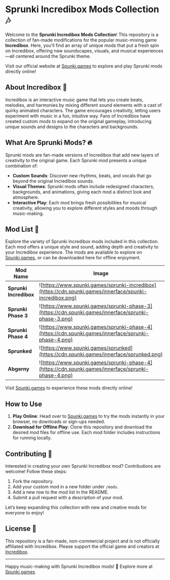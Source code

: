 # Sprunki Incredibox Mods Collection 🎶

Welcome to the **Sprunki Incredibox Mods Collection**! This repository is a collection of fan-made modifications for the popular music-mixing game **Incredibox**. Here, you'll find an array of unique mods that put a fresh spin on Incredibox, offering new soundscapes, visuals, and musical experiences—all centered around the Sprunki theme.

Visit our official website at [Spunki.games](https://www.spunki.games) to explore and play Sprunki mods directly online!

## About Incredibox 🥁
Incredibox is an interactive music game that lets you create beats, melodies, and harmonies by mixing different sound elements with a cast of quirky animated characters. The game encourages creativity, letting users experiment with music in a fun, intuitive way. Fans of Incredibox have created custom mods to expand on the original gameplay, introducing unique sounds and designs to the characters and backgrounds.

## What Are Sprunki Mods? 🔥
Sprunki mods are fan-made versions of Incredibox that add new layers of creativity to the original game. Each Sprunki mod presents a unique combination of:
- **Custom Sounds**: Discover new rhythms, beats, and vocals that go beyond the original Incredibox sounds.
- **Visual Themes**: Sprunki mods often include redesigned characters, backgrounds, and animations, giving each mod a distinct look and atmosphere.
- **Interactive Play**: Each mod brings fresh possibilities for musical creativity, allowing you to explore different styles and moods through music-making.

## Mod List 📜
Explore the variety of Sprunki Incredibox mods included in this collection. Each mod offers a unique style and sound, adding depth and creativity to your Incredibox experience. The mods are available to explore on [Spunki.games](https://www.spunki.games), or can be downloaded here for offline enjoyment.

| Mod Name               | Image    | Play Online                                                         | Offline Mod                                                  |
| ---------------------- | --- | ------------------------------------------------------------------- | ------------------------------------------------------------ |
| **Sprunki Incredibox** | ![https://www.spunki.games/sprunki-incredibox](https://cdn.spunki.games/innerface/spunki-incredibox.png)    | [Play on Spunki.games](https://www.spunki.games/sprunki-incredibox) | [mods/sprunki-incredibox.html](mods/sprunki-incredibox.html) |
| **Sprunki Phase 3**    |   ![https://www.spunki.games/sprunki-phase-3](https://cdn.spunki.games/innerface/sprunki-phase-3.png)  | [Play on Spunki.games](https://www.spunki.games/sprunki-phase-3)    | [mods/sprunki-phase-3.html](mods/sprunki-phase-3.html)       |
| **Sprunki Phase 4**    |   ![https://www.spunki.games/sprunki-phase-4](https://cdn.spunki.games/innerface/sprunki-phase-4.png)  | [Play on Spunki.games](https://www.spunki.games/sprunki-phase-4)    | [mods/sprunki-phase-4.html](mods/sprunki-phase-4.html)       |
| **Sprunked**    |   ![https://www.spunki.games/sprunked](https://cdn.spunki.games/innerface/sprunked.png)  | [Play on Spunki.games](http://www.spunki.games/sprunked)    | |
| **Abgerny**    |   ![https://www.spunki.games/sprunki-phase-4](https://cdn.spunki.games/innerface/sprunki-phase-4.png)  | [Play on Spunki.games](https://www.spunki.games)    | [mods/abgerny.html](mods/abgerny.html)       |


Visit [Spunki.games](https://www.spunki.games) to experience these mods directly online!

## How to Use
1. **Play Online**: Head over to [Spunki.games](https://www.spunki.games) to try the mods instantly in your browser, no downloads or sign-ups needed.
2. **Download for Offline Play**: Clone this repository and download the desired mod files for offline use. Each mod folder includes instructions for running locally.

## Contributing 🚀
Interested in creating your own Sprunki Incredibox mod? Contributions are welcome! Follow these steps:
1. Fork the repository.
2. Add your custom mod in a new folder under `/mods`.
3. Add a new row to the mod list in the README.
4. Submit a pull request with a description of your mod.

Let’s keep expanding this collection with new and creative mods for everyone to enjoy!

## License 📄
This repository is a fan-made, non-commercial project and is not officially affiliated with Incredibox. Please support the official game and creators at [Incredibox](https://www.incredibox.com).

---

Happy music-making with Sprunki Incredibox mods! 🎼 Explore more at [Spunki.games](https://www.spunki.games).